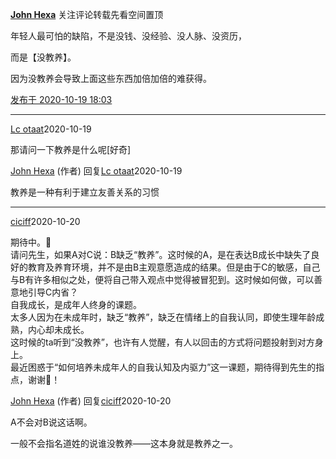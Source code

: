 [**John Hexa**](https://www.zhihu.com/people/mcbig)
关注评论转载先看空间置顶
>
年轻人最可怕的缺陷，不是没钱、没经验、没人脉、没资历，  
>
>
而是【没教养】。  
>  
因为没教养会导致上面这些东西加倍加倍的难获得。

[发布于 2020-10-19 18:03](https://www.zhihu.com/pin/1301583964995002368)

---

[Lc otaat](https://www.zhihu.com/people/huo-huo-huo-huo-12-86)2020-10-19
>
那请问一下教养是什么呢[好奇]

[John Hexa](https://www.zhihu.com/people/mcbig)​ (作者) 回复[Lc otaat](https://www.zhihu.com/people/huo-huo-huo-huo-12-86)2020-10-19
>
教养是一种有利于建立友善关系的习惯

---

[ciciff](https://www.zhihu.com/people/ciciff)​2020-10-20
>
期待中。🙏  
请问先生，如果A对C说：B缺乏“教养”。这时候的A，是在表达B成长中缺失了良好的教育及养育环境，并不是由B主观意愿造成的结果。但是由于C的敏感，自己与B有许多相似之处，便将自己带入观点中觉得被冒犯到。这时候如何做，可以善意地引导C内省？  
自我成长，是成年人终身的课题。  
太多人因为在未成年时，缺乏“教养”，缺乏在情绪上的自我认同，即使生理年龄成熟，内心却未成长。  
这时候的ta听到“没教养”，也许有人觉醒，有人以回击的方式将问题投射到对方身上。  
最近困惑于“如何培养未成年人的自我认知及内驱力”这一课题，期待得到先生的指点，谢谢🙏！

[John Hexa](https://www.zhihu.com/people/mcbig)​ (作者) 回复[ciciff](https://www.zhihu.com/people/ciciff)​2020-10-20
>
A不会对B说这话啊。  
>
一般不会指名道姓的说谁没教养——这本身就是教养之一。
